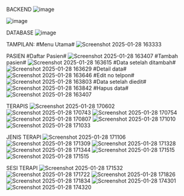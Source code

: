 BACKEND
![image](https://github.com/user-attachments/assets/ec7e83e0-3651-43a9-9f69-6d1fd7f215be)

![image](https://github.com/user-attachments/assets/3eeec14c-213b-4465-a559-4dda43ddcc15)

DATABASE
![image](https://github.com/user-attachments/assets/b007be7c-d14e-4c3a-92e8-5ffc1317f585)


TAMPILAN:
#Menu Utama#
![Screenshot 2025-01-28 163333](https://github.com/user-attachments/assets/ff93177b-b6d4-4751-822b-56155eca4a9a)

PASIEN
#Daftar Pasien#
![Screenshot 2025-01-28 163407](https://github.com/user-attachments/assets/73d2a032-8c9f-488d-aa76-62eacb6c8f2e)
#Tambah pasien#
![Screenshot 2025-01-28 163615](https://github.com/user-attachments/assets/4a23038c-d31b-42d3-9e72-03e8ae482892)
#Data setelah ditambah#
![Screenshot 2025-01-28 163629](https://github.com/user-attachments/assets/3f20f80b-7b6f-45d4-a158-653866bb1dc0)
#Detail data#
![Screenshot 2025-01-28 163646](https://github.com/user-attachments/assets/a9138670-cdbe-451c-8283-c2fa6632d7a3)
#Edit no telpon#
![Screenshot 2025-01-28 163803](https://github.com/user-attachments/assets/f64ff82d-6674-4d23-b72f-53c54e310e79)
#Data setelah diedit#
![Screenshot 2025-01-28 163842](https://github.com/user-attachments/assets/c14dc80a-6035-4506-8de3-bcbd71000b11)
#Hapus data#
![Screenshot 2025-01-28 163407](https://github.com/user-attachments/assets/314eec11-e60c-4cc7-9322-c6f182489868)

TERAPIS
![Screenshot 2025-01-28 170602](https://github.com/user-attachments/assets/c3f97c0b-9e3f-4af1-9675-6c3d21e44269)
![Screenshot 2025-01-28 170743](https://github.com/user-attachments/assets/1a5378bc-1816-45a2-a526-de9962468d89)
![Screenshot 2025-01-28 170754](https://github.com/user-attachments/assets/ad0e1e89-43a3-4720-9ae5-9eec1e0fb491)
![Screenshot 2025-01-28 170807](https://github.com/user-attachments/assets/ad869615-7c18-43c3-9940-8c8859d068ce)
![Screenshot 2025-01-28 171010](https://github.com/user-attachments/assets/06d9eb70-362a-4293-93b7-a832e43c7fb9)
![Screenshot 2025-01-28 171033](https://github.com/user-attachments/assets/79939ff9-b43a-44fe-864b-dff46a8f35f5)

JENIS TERAPI
![Screenshot 2025-01-28 171106](https://github.com/user-attachments/assets/095e9a4a-4d59-4b16-8f24-f38af52f6856)
![Screenshot 2025-01-28 171309](https://github.com/user-attachments/assets/56d11d40-891e-446c-9ff7-7cb6c013a164)
![Screenshot 2025-01-28 171328](https://github.com/user-attachments/assets/f4a9f38e-8524-4847-a11d-5f73e93f684d)
![Screenshot 2025-01-28 171344](https://github.com/user-attachments/assets/51903e53-0898-407f-ac3a-e6e0ec24b648)
![Screenshot 2025-01-28 171515](https://github.com/user-attachments/assets/90b6586e-0261-4b11-8b48-d06f652c5fbb)
![Screenshot 2025-01-28 171515](https://github.com/user-attachments/assets/0eebfc84-33fe-4566-8fdf-3f1267680e0c)

SESI TERAPI
![Screenshot 2025-01-28 171532](https://github.com/user-attachments/assets/63ff81d1-6ad0-4949-8c67-e29c16c85476)
![Screenshot 2025-01-28 171722](https://github.com/user-attachments/assets/267f72d4-580d-4420-ae11-8bab4b95de60)
![Screenshot 2025-01-28 171826](https://github.com/user-attachments/assets/2634144c-ef29-4f46-b98a-2d780b74a4a8)
![Screenshot 2025-01-28 171834](https://github.com/user-attachments/assets/8683881e-7945-4d40-b787-16f2cb97c2fd)
![Screenshot 2025-01-28 174301](https://github.com/user-attachments/assets/6a03037d-ad53-4f11-a4b6-0ea8bb0677df)
![Screenshot 2025-01-28 174320](https://github.com/user-attachments/assets/bbc6c766-d7d2-47e5-85e1-9e4aacfab81d)











